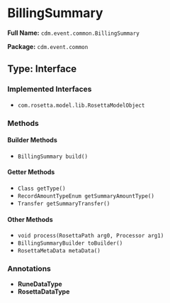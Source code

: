 # BillingSummary

**Full Name:** `cdm.event.common.BillingSummary`

**Package:** `cdm.event.common`

## Type: Interface

### Implemented Interfaces

- `com.rosetta.model.lib.RosettaModelObject`

### Methods

#### Builder Methods

- `BillingSummary build()`

#### Getter Methods

- `Class getType()`
- `RecordAmountTypeEnum getSummaryAmountType()`
- `Transfer getSummaryTransfer()`

#### Other Methods

- `void process(RosettaPath arg0, Processor arg1)`
- `BillingSummaryBuilder toBuilder()`
- `RosettaMetaData metaData()`

### Annotations

- **RuneDataType**
- **RosettaDataType**

